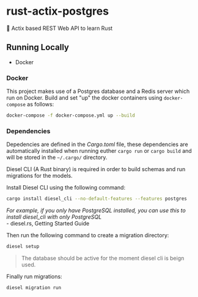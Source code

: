 # rust-actix-postgres
:crab: Actix based REST Web API to learn Rust

## Running Locally

- Docker

### Docker
This project makes use of a Postgres database and a Redis server which run on Docker.
Build and set "up" the docker containers using `docker-compose` as follows:

```sh
docker-compose -f docker-compose.yml up --build
```
### Dependencies

Depedencies are defined in the *Cargo.toml* file, these dependencies are automatically installed when running euther `cargo run` or `cargo build` and will be stored in the `~/.cargo/` directory.

Diesel CLI (A Rust binary) is required in order to build schemas and run migrations for the models.

Install Diesel CLI using the following command:

```bash
cargo install diesel_cli --no-default-features --features postgres
```

<em>
	For example, if you only have PostgreSQL installed, you can use this to install diesel_cli with only PostgreSQL
</em>
<br />
- diesel.rs, Getting Started Guide

Then run the following command to create a migration directory:

```bash
diesel setup
```

> The database should be active for the moment diesel cli is beign used.

Finally run migrations:

```bash
diesel migration run
```
